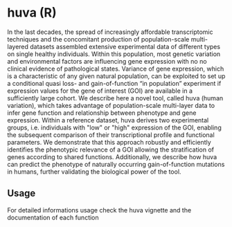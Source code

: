 # huva (R)

In the last decades, the spread of increasingly affordable transcriptomic techniques and the concomitant production of population-scale multi-layered datasets assembled extensive experimental data of different types on single healthy individuals. Within this population, most genetic variation and environmental factors are influencing gene expression with no no clinical evidence of pathological states. Variance of gene expression, which is a characteristic of any given natural population, can be exploited to set up a conditional quasi loss- and gain-of-function “in population” experiment if expression values for the gene of interest (GOI) are available in a sufficiently large cohort. We describe here a novel tool, called huva (human variation), which takes advantage of population-scale multi-layer data to infer gene function and relationship between phenotype and gene expression. Within a reference dataset, huva derives two experimental groups, i.e. individuals with "low" or "high" expression of the GOI, enabling the subsequent comparison of their transcriptional profile and functional parameters. We demonstrate that this approach robustly and efficiently identifies the phenotypic relevance of a GOI allowing the stratification of genes according to shared functions. Additionally, we describe how huva can predict the phenotype of naturally occurring gain-of-function mutations in humans, further validating the biological power of the tool.

## Usage

For detailed informations usage check the huva vignette and the documentation of each function